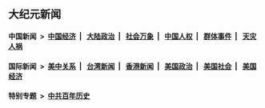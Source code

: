 ## 大纪元新闻

#### 中国新闻 &nbsp;>&nbsp; [中国经济](indexes/ncid283/README.md?10101645) &nbsp;| &nbsp; [大陆政治](indexes/ncid277/README.md?10101645) &nbsp;| &nbsp; [社会万象](indexes/ncid282/README.md?10101645) &nbsp;| &nbsp; [中国人权](indexes/ncid278/README.md?10101645) &nbsp;| &nbsp; [群体事件](indexes/ncid279/README.md?10101645) &nbsp;| &nbsp; [天灾人祸](indexes/ncid280/README.md?10101645)

#### 国际新闻 &nbsp;>&nbsp; [美中关系](indexes/nf1412576/README.md?10101645) &nbsp;| &nbsp; [台湾新闻](indexes/ncid1349361/README.md?10101645) &nbsp;| &nbsp; [香港新闻](indexes/ncid1349362/README.md?10101645) &nbsp;| &nbsp; [美国政治](indexes/ncid1078159/README.md?10101645) &nbsp;| &nbsp; [美国社会](indexes/ncid1078160/README.md?10101645) &nbsp;| &nbsp; [美国经济](indexes/ncid1078158/README.md?10101645)

#### 特别专题 &nbsp;>&nbsp; [中共百年历史](https://github.com/epoch-news/epoch-special/blob/master/README.md?10101645)  
